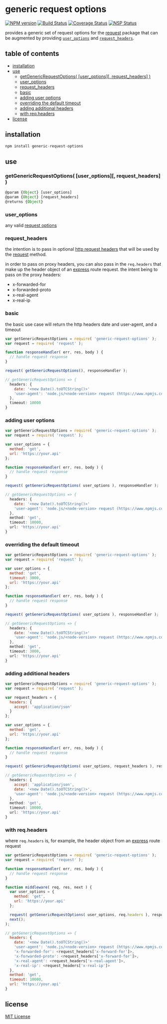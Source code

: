 # generic request options
[![NPM version][npm-image]][npm-url] [![Build Status][travis-image]][travis-url] [![Coverage Status][coveralls-image]][coveralls-url] [![NSP Status][nsp-image]][nsp-url]

provides a generic set of request options for the [request][request-url] package that can be augmented by providing [`user_options`](#user_options) and [`request_headers`](#request_headers).

## table of contents
* [installation](#installation)
* [use](#use)
    * [getGenericRequestOptions( [user_options][, request_headers] )](#getgenericrequestoptions-user_options-request_headers-)
    * [user_options](#user_options)
    * [request_headers](#request_headers)
    * [basic](#basic)
    * [adding user options](#adding-user-options)
    * [overriding the default timeout](#overriding-the-default-timeout)
    * [adding additional headers](#adding-additional-headers)
    * [with req.headers](#with-reqheaders)
* [license](#license)

## installation
```javascript
npm install generic-request-options
```

## use
### getGenericRequestOptions( [user_options][, request_headers] )
```javascript
@param {Object} [user_options]
@param {Object} [request_headers]
@returns {Object}
```

### user_options
any valid [request options][request-options-url]

### request_headers
the intention is to pass in optional [http request headers][http-request-headers-url] that will be used by the [request][request-url] method.

in order to pass on proxy headers, you can also pass in the `req.headers` that make up the header object of an [express][express-url] route request. the intent being to pass on the proxy headers:

* x-forwarded-for
* x-forwarded-proto
* x-real-agent
* x-real-ip

### basic
the basic use case will return the http headers date and user-agent, and a timeout
```javascript
var getGenericRequestOptions = require( 'generic-request-options' );
var request = require( 'request' );

function responseHandler( err, res, body ) {
  // handle request response
}

request( getGenericRequestOptions(), responseHandler );

// getGenericRequestOptions => {
  headers: {
    date: '<new Date().toUTCString()>'
    'user-agent': 'node.js/<node-version> request (https://www.npmjs.com/package/request)'
  },
  timeout: 10000
}
```

### adding user options
```javascript
var getGenericRequestOptions = require( 'generic-request-options' );
var request = require( 'request' );

var user_options = { 
  method: 'get', 
  url: 'https://your.api' 
};

function responseHandler( err, res, body ) {
  // handle request response
}

request( getGenericRequestOptions( user_options ), responseHandler );

// getGenericRequestOptions => {
  headers: {
    date: '<new Date().toUTCString()>'
    'user-agent': 'node.js/<node-version> request (https://www.npmjs.com/package/request)'
  },
  method: 'get',
  timeout: 10000,
  url: 'https://your.api'
}
```

### overriding the default timeout
```javascript
var getGenericRequestOptions = require( 'generic-request-options' );
var request = require( 'request' );

var user_options = { 
  method: 'get', 
  timeout: 3000, 
  url: 'https://your.api' 
};

function responseHandler( err, res, body ) {
  // handle request response
}

request( getGenericRequestOptions( user_options ), responseHandler );

// getGenericRequestOptions => {
  headers: {
    date: '<new Date().toUTCString()>'
    'user-agent': 'node.js/<node-version> request (https://www.npmjs.com/package/request)'
  },
  method: 'get',
  timeout: 3000,
  url: 'https://your.api'
}
```

### adding additional headers
```javascript
var getGenericRequestOptions = require( 'generic-request-options' );
var request = require( 'request' );

var request_headers = { 
  headers: { 
    accept: 'application/json' 
  } 
};

var user_options = { 
  method: 'get', 
  url: 'https://your.api' 
};

function responseHandler( err, res, body ) {
  // handle request response
}

request( getGenericRequestOptions( user_options, request_headers ), responseHandler );

// getGenericRequestOptions => {
  headers: {
    accept: 'application/json',
    date: '<new Date().toUTCString()>',
    'user-agent': 'node.js/<node-version> request (https://www.npmjs.com/package/request)'
  },
  method: 'get',
  timeout: 10000,
  url: 'https://your.api'
}
```

### with req.headers
where `req.headers` is, for example, the header object from an [express][express-url] route request
```javascript
var getGenericRequestOptions = require( 'generic-request-options' );
var request = require( 'request' );

function responseHandler( err, res, body ) {
  // handle request response
}

function middleware( req, res, next ) {
  var user_options = { 
    method: 'get', 
    url: 'https://your.api' 
  };

  request( getGenericRequestOptions( user_options, req.headers ), responseHandler );
  next();
);

// getGenericRequestOptions => {
  headers: {
    date: '<new Date().toUTCString()>'
    'user-agent': 'node.js/<node-version> request (https://www.npmjs.com/package/request)'
    'x-forwarded-for': <request_headers['x-forward-for']>,
    'x-forwarded-proto': <request_headers['x-forward-for']>,
    'x-real-agent': <request_headers['x-real-agent']>,
    'x-real-ip': <request_headers['x-real-ip']>
  },
  method: 'get',
  timeout: 10000,
  url: 'https://your.api'
}
```

## license
[MIT License][mit-license]

[coveralls-image]: https://coveralls.io/repos/github/dan-nl/generic-request-options/badge.svg?branch=master
[coveralls-url]: https://coveralls.io/github/dan-nl/generic-request-options?branch=master
[express-url]: https://www.npmjs.com/package/express
[http-request-headers-url]: https://en.wikipedia.org/wiki/List_of_HTTP_header_fields#Request_fields
[mit-license]: https://raw.githubusercontent.com/dan-nl/generic-request-options/master/license.txt
[npm-image]: https://img.shields.io/npm/v/generic-request-options.svg
[npm-url]: https://www.npmjs.com/package/generic-request-options
[nsp-image]: https://nodesecurity.io/orgs/githubdan-nl/projects/3d50dee7-3812-4afc-83d5-b3b46c6966ba/badge
[nsp-url]: https://nodesecurity.io/orgs/githubdan-nl/projects/3d50dee7-3812-4afc-83d5-b3b46c6966ba
[request-options-url]: https://www.npmjs.com/package/request#requestoptions-callback
[request-url]: https://www.npmjs.com/package/request
[travis-image]: https://travis-ci.org/dan-nl/generic-request-options.svg?branch=master
[travis-url]: https://travis-ci.org/dan-nl/generic-request-options

